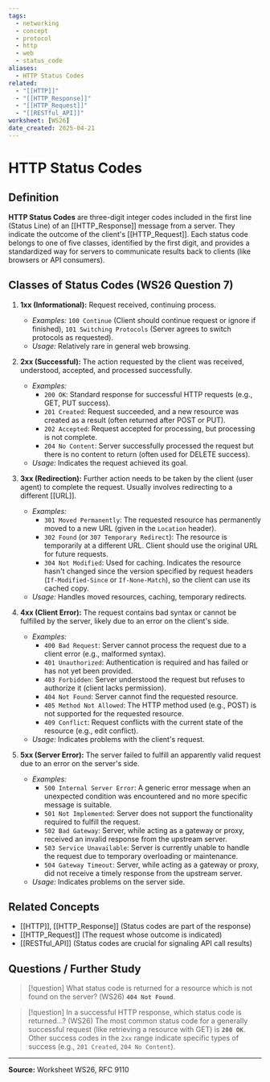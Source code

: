 ```yaml
---
tags:
  - networking
  - concept
  - protocol
  - http
  - web
  - status_code
aliases:
  - HTTP Status Codes
related:
  - "[[HTTP]]"
  - "[[HTTP_Response]]"
  - "[[HTTP_Request]]"
  - "[[RESTful_API]]"
worksheet: [WS26]
date_created: 2025-04-21
---
```

# HTTP Status Codes

## Definition

**HTTP Status Codes** are three-digit integer codes included in the first line (Status Line) of an [[HTTP_Response]] message from a server. They indicate the outcome of the client's [[HTTP_Request]]. Each status code belongs to one of five classes, identified by the first digit, and provides a standardized way for servers to communicate results back to clients (like browsers or API consumers).

## Classes of Status Codes (WS26 Question 7)

1.  **1xx (Informational):** Request received, continuing process.
    -   *Examples:* `100 Continue` (Client should continue request or ignore if finished), `101 Switching Protocols` (Server agrees to switch protocols as requested).
    -   *Usage:* Relatively rare in general web browsing.

2.  **2xx (Successful):** The action requested by the client was received, understood, accepted, and processed successfully.
    -   *Examples:*
        -   `200 OK`: Standard response for successful HTTP requests (e.g., GET, PUT success).
        -   `201 Created`: Request succeeded, and a new resource was created as a result (often returned after POST or PUT).
        -   `202 Accepted`: Request accepted for processing, but processing is not complete.
        -   `204 No Content`: Server successfully processed the request but there is no content to return (often used for DELETE success).
    -   *Usage:* Indicates the request achieved its goal.

3.  **3xx (Redirection):** Further action needs to be taken by the client (user agent) to complete the request. Usually involves redirecting to a different [[URL]].
    -   *Examples:*
        -   `301 Moved Permanently`: The requested resource has permanently moved to a new URL (given in the `Location` header).
        -   `302 Found` (or `307 Temporary Redirect`): The resource is temporarily at a different URL. Client should use the original URL for future requests.
        -   `304 Not Modified`: Used for caching. Indicates the resource hasn't changed since the version specified by request headers (`If-Modified-Since` or `If-None-Match`), so the client can use its cached copy.
    -   *Usage:* Handles moved resources, caching, temporary redirects.

4.  **4xx (Client Error):** The request contains bad syntax or cannot be fulfilled by the server, likely due to an error on the client's side.
    -   *Examples:*
        -   `400 Bad Request`: Server cannot process the request due to a client error (e.g., malformed syntax).
        -   `401 Unauthorized`: Authentication is required and has failed or has not yet been provided.
        -   `403 Forbidden`: Server understood the request but refuses to authorize it (client lacks permission).
        -   `404 Not Found`: Server cannot find the requested resource.
        -   `405 Method Not Allowed`: The HTTP method used (e.g., POST) is not supported for the requested resource.
        -   `409 Conflict`: Request conflicts with the current state of the resource (e.g., edit conflict).
    -   *Usage:* Indicates problems with the client's request.

5.  **5xx (Server Error):** The server failed to fulfill an apparently valid request due to an error on the server's side.
    -   *Examples:*
        -   `500 Internal Server Error`: A generic error message when an unexpected condition was encountered and no more specific message is suitable.
        -   `501 Not Implemented`: Server does not support the functionality required to fulfill the request.
        -   `502 Bad Gateway`: Server, while acting as a gateway or proxy, received an invalid response from the upstream server.
        -   `503 Service Unavailable`: Server is currently unable to handle the request due to temporary overloading or maintenance.
        -   `504 Gateway Timeout`: Server, while acting as a gateway or proxy, did not receive a timely response from the upstream server.
    -   *Usage:* Indicates problems on the server side.

## Related Concepts
- [[HTTP]], [[HTTP_Response]] (Status codes are part of the response)
- [[HTTP_Request]] (The request whose outcome is indicated)
- [[RESTful_API]] (Status codes are crucial for signaling API call results)

## Questions / Further Study
>[!question] What status code is returned for a resource which is not found on the server? (WS26)
> **`404 Not Found`**.

>[!question] In a successful HTTP response, which status code is returned...? (WS26)
> The most common status code for a generally successful request (like retrieving a resource with GET) is **`200 OK`**. Other success codes in the `2xx` range indicate specific types of success (e.g., `201 Created`, `204 No Content`).

---
**Source:** Worksheet WS26, RFC 9110